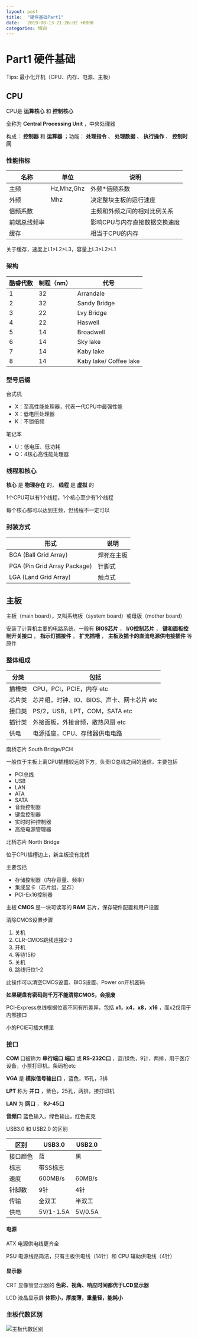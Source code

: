 ```yaml
---
layout: post
title:  "硬件基础Part1"
date:   2019-08-13 21:26:02 +0800
categories: 培训
---
```


# Part1 硬件基础

Tips: 最小化开机（CPU、内存、电源、主板）



## CPU

CPU是 **运算核心** 和 **控制核心**

全称为 **Central Processing Unit** ，中央处理器

构成： **控制器** 和 **运算器** ；功能： **处理指令** 、 **处理数据** 、 **执行操作** 、 **控制时间** 



### 性能指标

| 名称         | 单位       | 说明                          |
| ------------ | ---------- | ----------------------------- |
| 主频         | Hz,Mhz,Ghz | 外频*倍频系数                 |
| 外频         | Mhz        | 决定整块主板的运行速度        |
| 倍频系数     |            | 主频和外频之间的相对比例关系  |
| 前端总线频率 |            | 影响CPU与内存直接数据交换速度 |
| 缓存         |            | 相当于CPU的内存               |

关于缓存，速度上L1>L2>L3，容量上L3>L2>L1



### 架构

| 酷睿代数 | 制程（nm） | 代号                   |
| -------- | ---------- | ---------------------- |
| 1        | 32         | Arrandale              |
| 2        | 32         | Sandy Bridge           |
| 3        | 22         | Lvy Bridge             |
| 4        | 22         | Haswell                |
| 5        | 14         | Broadwell              |
| 6        | 14         | Sky lake               |
| 7        | 14         | Kaby lake              |
| 8        | 14         | Kaby lake/ Coffee lake |



### 型号后缀

台式机

- X：至高性能处理器，代表一代CPU中最强性能
- X：低电压处理器
- K：不锁倍频

笔记本

- U：低电压、低功耗
- Q：4核心高性能处理器



### 线程和核心

**核心** 是 **物理存在** 的， **线程** 是 **虚拟** 的

1个CPU可以有1个线程，1个核心至少有1个线程

每个核心都可以达到主频，但线程不一定可以



### 封装方式

| 形式                         | 说明       |
| ---------------------------- | ---------- |
| BGA (Ball Grid Array)        | 焊死在主板 |
| PGA (Pin Grid Array Package) | 针脚式     |
| LGA (Land Grid Array)        | 触点式     |





## 主板

主板（main board），又叫系统板（system board）或母版（mother board）

安装了计算机主要的电路系统，一般有 **BIOS芯片** ， **I/O控制芯片** ， **键和面板控制开关接口** ， **指示灯插接件** ， **扩充插槽** ， **主板及插卡的直流电源供电接插件** 等原件



### 整体组成

| 分类   | 包括                                       |
| ------ | ------------------------------------------ |
| 插槽类 | CPU，PCI，PCIE，内存 etc                   |
| 芯片类 | 芯片组，时钟、IO、BIOS、声卡、网卡芯片 etc |
| 接口类 | PS/2，USB，LPT，COM，SATA etc              |
| 插针类 | 外接面板，外接音频，散热风扇 etc           |
| 供电   | 电源插座，CPU、存储器供电电路              |



南桥芯片 South Bridge/PCH

一般位于主板上离CPU插槽较远的下方，负责IO总线之间的通信，主要包括

- PCI总线
- USB
- LAN
- ATA
- SATA
- 音频控制器
- 键盘控制器
- 实时时钟控制器
- 高级电源管理器



北桥芯片 North Bridge

位于CPU插槽边上，新主板没有北桥

主要包括

- 存储控制器（内存容量、频率）
- 集成显卡（芯片组、显存）
- PCI-Ex16控制器



主板 **CMOS** 是一块可读写的 **RAM** 芯片，保存硬件配置和用户设置



清除CMOS设置步骤

1. 关机
2. CLR-CMOS跳线连接2-3
3. 开机
4. 等待15秒
5. 关机
6. 跳线归位1-2

此操作可以清空CMOS设置、BIOS设置、Power on开机密码

**如果硬盘有密码则千万不能清除CMOS，会报废**



PCI-Express总线根据位宽不同有所差异，包括 **x1，x4，x8，x16** ，而x2仅用于内部接口

小的PCIE可插大槽里



### 接口

**COM** 口被称为 **串行端口** **端口** 或 **RS-232C口** ，蓝/绿色，9针，两排，用于医疗设备，小票打印机，条码枪etc

**VGA** 是 **模拟信号输出口** ，蓝色，15孔，3排

**LPT** 称为 **并口** ，紫色，25孔，两排，接打印机

**LAN** 为 **网口** ， **RJ-45口**

**音频口** 蓝色输入，绿色输出，红色麦克



USB3.0 和 USB2.0 的区别

| 区别     | USB3.0    | USB2.0  |
| -------- | --------- | ------- |
| 接口颜色 | 蓝        | 黑      |
| 标志     | 带SS标志  |         |
| 速度     | 600MB/s   | 60MB/s  |
| 针脚数   | 9针       | 4针     |
| 传输     | 全双工    | 半双工  |
| 供电     | 5V/1-1.5A | 5V/0.5A |



#### 电源

ATX 电源供电线更齐全

PSU 电源线路简洁，只有主板供电线（14针）和 CPU 辅助供电线（4针）



#### 显示器

CRT 显像管显示器的 **色彩、视角、响应时间都优于LCD显示器** 

LCD 液晶显示屏 **体积小，厚度薄，重量轻，能耗小** 



### 主板代数区别

![主板代数区别](/Users/ryuu/Desktop/%E4%B8%BB%E6%9D%BF%E4%BB%A3%E6%95%B0%E5%8C%BA%E5%88%AB.png)


